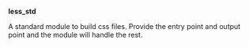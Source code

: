 **less_std**

A standard module to build css files. Provide the entry point and output point and the module will handle the rest.